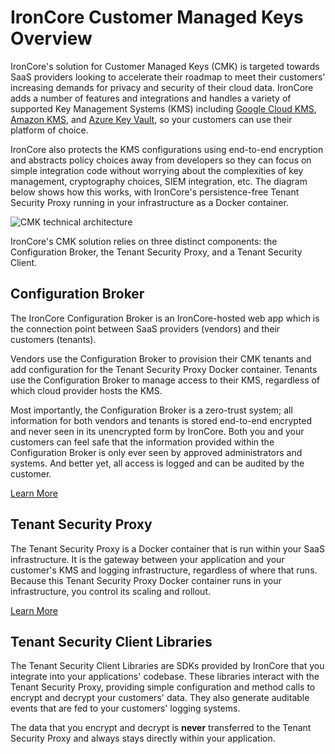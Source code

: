 # IronCore Customer Managed Keys Overview

IronCore's solution for Customer Managed Keys (CMK) is targeted towards SaaS providers looking to accelerate their roadmap to meet their customers' increasing demands for privacy and security of their cloud data. IronCore adds a number of features and integrations and handles a variety of supported Key Management Systems (KMS) including [Google Cloud KMS](https://cloud.google.com/kms), [Amazon KMS](https://aws.amazon.com/kms/), and [Azure Key Vault](https://azure.microsoft.com/en-us/services/key-vault), so your customers can use their platform of choice.

IronCore also protects the KMS configurations using end-to-end encryption and abstracts policy choices away from developers so they can focus on simple integration code without worrying about the complexities of key management, cryptography choices, SIEM integration, etc. The diagram below shows how this works, with IronCore's persistence-free Tenant Security Proxy running in your infrastructure as a Docker container.

![CMK technical architecture](https://d33wubrfki0l68.cloudfront.net/5cc2f05ffe7bf48238abe649d8877b0fa8f58fb7/7e380/afe4036ddee08d9d07d4e060c611271f/cmktechnicalarchitecture.svg)

IronCore's CMK solution relies on three distinct components: the Configuration Broker, the Tenant Security Proxy, and a Tenant Security Client.

## Configuration Broker

The IronCore Configuration Broker is an IronCore-hosted web app which is the connection point between SaaS providers (vendors) and their customers (tenants).

Vendors use the Configuration Broker to provision their CMK tenants and add configuration for the Tenant Security Proxy Docker container. Tenants use the Configuration Broker to manage access to their KMS, regardless of which cloud provider hosts the KMS.

Most importantly, the Configuration Broker is a zero-trust system; all information for both vendors and tenants is stored end-to-end encrypted and never seen in its unencrypted form by IronCore. Both you and your customers can feel safe that the information provided within the Configuration Broker is only ever seen by approved administrators and systems. And better yet, all access is logged and can be audited by the customer.

[Learn More](https://ironcorelabs.com/docs/saas-shield/config-broker/)

## Tenant Security Proxy

The Tenant Security Proxy is a Docker container that is run within your SaaS infrastructure. It is the gateway between your application and your customer's KMS and logging infrastructure, regardless of where that runs. Because this Tenant Security Proxy Docker container runs in your infrastructure, you control its scaling and rollout.

[Learn More](https://ironcorelabs.com/docs/saas-shield/tenant-security-proxy/overview/)

## Tenant Security Client Libraries

The Tenant Security Client Libraries are SDKs provided by IronCore that you integrate into your applications' codebase. These libraries interact with the Tenant Security Proxy, providing simple configuration and method calls to encrypt and decrypt your customers' data. They also generate auditable events that are fed to your customers' logging systems.

The data that you encrypt and decrypt is **never** transferred to the Tenant Security Proxy and always stays directly within your application.
